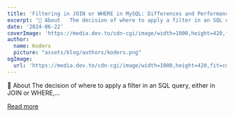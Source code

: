 ```yaml
---
title: 'Filtering in JOIN or WHERE in MySQL: Differences and Performance Impact'
excerpt: '📑 About   The decision of where to apply a filter in an SQL query, either in JOIN or WHERE,...'
date: '2024-06-22'
coverImage: 'https://media.dev.to/cdn-cgi/image/width=1000,height=420,fit=cover,gravity=auto,format=auto/https%3A%2F%2Fdev-to-uploads.s3.amazonaws.com%2Fuploads%2Farticles%2Fbmczkifxzaiv52mnvwjk.jpg'
author:
  name: Koders
  picture: "assets/blog/authors/koders.png"
ogImage:
  url: 'https://media.dev.to/cdn-cgi/image/width=1000,height=420,fit=cover,gravity=auto,format=auto/https%3A%2F%2Fdev-to-uploads.s3.amazonaws.com%2Fuploads%2Farticles%2Fbmczkifxzaiv52mnvwjk.jpg'
---
```


📑 About   The decision of where to apply a filter in an SQL query, either in JOIN or WHERE,...

[Read more](https://dev.to/robertoumbelino/filtering-in-join-or-where-in-mysql-differences-and-performance-impact-1a4g)
